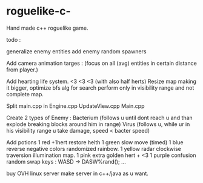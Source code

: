 # roguelike-c-
Hand made c++ roguelike game.


todo : 

generalize enemy entities
add enemy random spawners

Add camera animation targes : (focus on all (avg) entities in certain distance from player.)

Add hearting life system. <3 <3 <3 (with also half herts)
Resize map making it bigger, optimize bfs alg for search perform only in visibility range and not complete map.

Split main.cpp in
Engine.cpp
UpdateView.cpp
Main.cpp

Create 2 types of Enemy : 
Bacterium (follows u until dont reach u and than explode breaking blocks around him in range)
Virus (follows u, while ur in his visibility range u take damage, speed < bacter speed)


Add potions
1 red +1hert restore helth
1 green slow move (timed)
1 blue reverse negative colors randomized rainbow.
1 yellow radar clockwise traversion illumination map.
1 pink extra golden hert + <3
1 purple confusion random swap keys : WASD -> DASW%rand();
...

buy OVH linux server
make server in c++/java as u want.